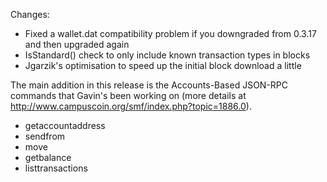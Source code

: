 Changes:
* Fixed a wallet.dat compatibility problem if you downgraded from 0.3.17 and then upgraded again
* IsStandard() check to only include known transaction types in blocks
* Jgarzik's optimisation to speed up the initial block download a little

The main addition in this release is the Accounts-Based JSON-RPC commands that Gavin's been working on (more details at http://www.campuscoin.org/smf/index.php?topic=1886.0).  
* getaccountaddress
* sendfrom
* move
* getbalance
* listtransactions
